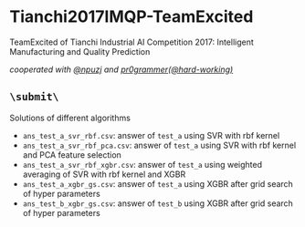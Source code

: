 # Tianchi2017IMQP-TeamExcited

TeamExcited of Tianchi Industrial AI Competition 2017: Intelligent Manufacturing and Quality Prediction

*cooperated with [@npuzj](<https://github.com/npuzj>) and [pr0grammer(@hard-working)](<https://github.com/hard-working>)*

## `\submit\`

Solutions of different algorithms

* `ans_test_a_svr_rbf.csv`: answer of `test_a` using SVR with rbf kernel
* `ans_test_a_svr_rbf_pca.csv`: answer of `test_a` using SVR with rbf kernel and PCA feature selection
* `ans_test_a_svr_rbf_xgbr.csv`: answer of `test_a` using weighted averaging of SVR with rbf kernel and XGBR
* `ans_test_a_xgbr_gs.csv`: answer of `test_a` using XGBR after grid search of hyper parameters
* `ans_test_b_xgbr_gs.csv`: answer of `test_b` using XGBR after grid search of hyper parameters
